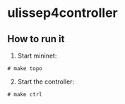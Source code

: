 # ulissep4controller

## How to run it

1. Start mininet:

```console
# make topo
```

2. Start the controller:

```console
# make ctrl
```

